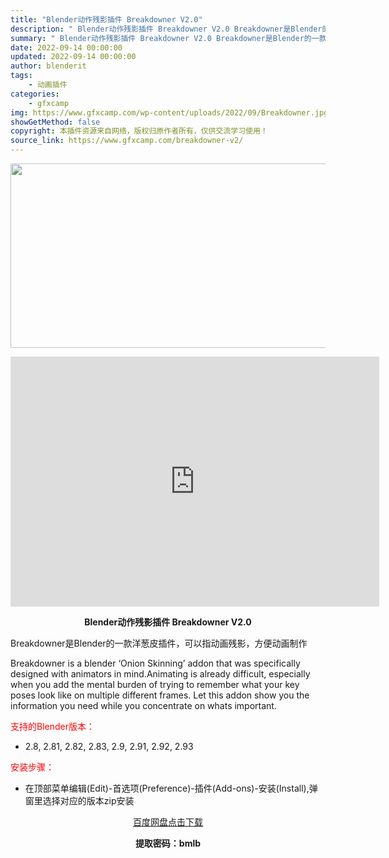 ```yaml
---
title: "Blender动作残影插件 Breakdowner V2.0"
description: "﻿ Blender动作残影插件 Breakdowner V2.0 Breakdowner是Blender的一款洋葱皮插件，可以指动画残影，方便动画制作 Breakdowner is a blender..."
summary: "﻿ Blender动作残影插件 Breakdowner V2.0 Breakdowner是Blender的一款洋葱皮插件，可以指动画残影，方便动画制作 Breakdowner is a blender..."
date: 2022-09-14 00:00:00
updated: 2022-09-14 00:00:00
author: blenderit
tags: 
    - 动画插件
categories:
    - gfxcamp
img: https://www.gfxcamp.com/wp-content/uploads/2022/09/Breakdowner.jpg
showGetMethod: false
copyright: 本插件资源来自网络，版权归原作者所有，仅供交流学习使用！
source_link: https://www.gfxcamp.com/breakdowner-v2/
---
```

<div><p><img decoding="async" class="aligncenter size-full wp-image-106893" src="https://www.gfxcamp.com/wp-content/uploads/2022/09/Breakdowner.jpg" data-src="https://www.gfxcamp.com/wp-content/uploads/2022/09/Breakdowner.jpg" alt="" width="590" height="295" data-srcset="https://www.gfxcamp.com/wp-content/uploads/2022/09/Breakdowner.jpg 590w, https://www.gfxcamp.com/wp-content/uploads/2022/09/Breakdowner-150x75.jpg 150w" data-sizes="(max-width: 590px) 100vw, 590px"></p><p style="text-align: center;"><iframe loading="lazy" src="https://player.youku.com/embed/XNTkwMTY0NjY1Ng==" width="590" height="400" frameborder="0" allowfullscreen="allowfullscreen" data-mce-fragment="1"><span data-mce-type="bookmark" style="display: inline-block; width: 0px; overflow: hidden; line-height: 0;" class="mce_SELRES_start">﻿</span></iframe></p><p style="text-align: center;"><strong>Blender动作残影插件 Breakdowner V2.0</strong></p><p>Breakdowner是Blender的一款洋葱皮插件，可以指动画残影，方便动画制作</p><p>Breakdowner is a blender ‘Onion Skinning’ addon that was specifically designed with animators in mind.Animating is already difficult, especially when you add the mental burden of trying to remember what your key poses look like on multiple different frames. Let this addon show you the information you need while you concentrate on whats important.</p><p style="text-align: left;"><span style="color: #ff0000;">支持的Blender版本：</span></p><ul>
<li style="text-align: left;">2.8, 2.81, 2.82, 2.83, 2.9, 2.91, 2.92, 2.93</li>
</ul><p style="text-align: left;"><span style="color: #ff0000;">安装步骤：</span></p><ul>
<li>在顶部菜单编辑(Edit)-首选项(Preference)-插件(Add-ons)-安装(Install),弹窗里选择对应的版本zip安装</li>
</ul><p style="text-align: center;"><a class="maxbutton-3 maxbutton maxbutton-baidu" target="_blank" rel="noopener" href="https://pan.baidu.com/s/15nIP0SxfABS8uFKc5Ow2cA?pwd=bmlb"><span class="mb-text">百度网盘点击下载</span></a></p><p style="text-align: center;"><strong>提取密码：bmlb</strong></p></div>